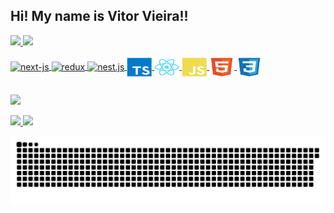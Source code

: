 ## Hi! My name is Vitor Vieira!!
 <div>
  <a href="https://github.com/guizox">
  <img height="180em" src="https://github-readme-stats.vercel.app/api?username=guizox&show_icons=true&theme=dracula&include_all_commits=true&count_private=true"/>
  <img height="180em" src="https://github-readme-stats.vercel.app/api/top-langs/?username=guizox&layout=compact&langs_count=7&theme=dracula"/>
</div>
<div style="display: inline_block"><br>
 <img align="center" alt="next-js" height="30" width="40" src="https://upload.wikimedia.org/wikipedia/commons/thumb/8/8e/Nextjs-logo.svg/1280px-Nextjs-logo.svg.png">
 
 <img align="center" alt="redux" height="30" width="40" src="https://cdn.iconscout.com/icon/free/png-256/redux-283024.png">
 <img align="center" alt="nest.js" height="30" width="40" src="https://cdn.dribbble.com/users/808903/screenshots/3831862/dribbble_szablon__1_1.png">
  <img align="center" alt="ts" height="30" width="40" src="https://raw.githubusercontent.com/devicons/devicon/master/icons/typescript/typescript-plain.svg">
  <img align="center" alt="react" height="30" width="40" src="https://raw.githubusercontent.com/devicons/devicon/master/icons/react/react-original.svg">
  <img align="center" alt="js" height="30" width="40" src="https://raw.githubusercontent.com/devicons/devicon/master/icons/javascript/javascript-plain.svg">
  <img align="center" alt="HTML" height="30" width="40" src="https://raw.githubusercontent.com/devicons/devicon/master/icons/html5/html5-original.svg">
  <img align="center" alt="CSS" height="30" width="40" src="https://raw.githubusercontent.com/devicons/devicon/master/icons/css3/css3-original.svg">
</div>
  
  ##
 
<div style={ display: 'flex' }> 
  <a href="https://instagram.com/guizox" target="_blank"><img src="https://img.shields.io/badge/-Instagram-%23E4405F?style=for-the-badge&logo=instagram&logoColor=white" target="_blank"></a>

  <a href = "mailto:contato@vgvieira95@gmail.com"><img src="https://img.shields.io/badge/-Gmail-%23333?style=for-the-badge&logo=gmail&logoColor=white" target="_blank"/>
  <a href="https://www.linkedin.com/in/vitorgvieira/" target="_blank"><img src="https://img.shields.io/badge/-LinkedIn-%230077B5?style=for-the-badge&logo=linkedin&logoColor=white" target="_blank"></a> 
 
  ![Snake animation](https://github.com/guizox/guizox/blob/output/github-contribution-grid-snake.svg)
 
</div>

